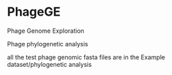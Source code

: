 # PhageGE
Phage Genome Exploration

Phage phylogenetic analysis 

all the test phage genomic fasta files are in the Example dataset/phylogenetic analysis
